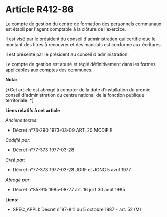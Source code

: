 # Article R412-86

Le compte de gestion du centre de formation des personnels communaux est établi par l'agent comptable à la clôture de
l'exercice.

Il est visé par le président du conseil d'administration qui certifie que le montant des titres à recouvrer et des mandats
est conforme aux écritures.

Il est présenté par le président au conseil d'administration.

Le compte de gestion est apuré et réglé définitivement dans les formes applicables aux comptes des communes.

**Nota:**

[*Cet article est abrogé à compter de la date d'installation du premie conseil d'administration du centre national de la
fonction publique territoriale. *]

**Liens relatifs à cet article**

_Anciens textes_:

  - Décret n°73-290 1973-03-09 ART. 20 MODIFIE

_Codifié par_:

  - Décret n°77-373 1977-03-28

_Créé par_:

  - Décret n°77-373 1977-03-28 JORF et JONC 5 avril 1977

_Abrogé par_:

  - Décret n°85-915 1985-08-27 art. 16 jorf 30 août 1985

**Liens**:

  - SPEC_APPLI: Décret n°87-811 du 5 octobre 1987 - art. 52 (M)
